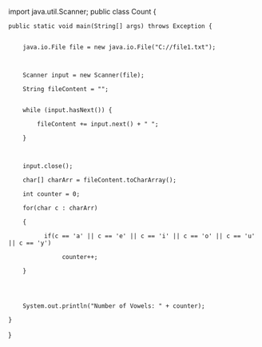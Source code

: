 import java.util.Scanner;
public class Count {


    public static void main(String[] args) throws Exception {


        java.io.File file = new java.io.File("C://file1.txt");

 

        Scanner input = new Scanner(file);

        String fileContent = "";


        while (input.hasNext()) {

            fileContent += input.next() + " ";

        }

     

        input.close();

        char[] charArr = fileContent.toCharArray();

        int counter = 0;

        for(char c : charArr)

        {

              if(c == 'a' || c == 'e' || c == 'i' || c == 'o' || c == 'u' || c == 'y')

                   counter++;

        }

        

        
        System.out.println("Number of Vowels: " + counter);

    }
}
